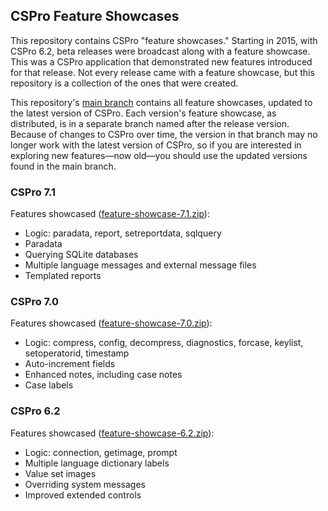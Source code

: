 ## CSPro Feature Showcases

This repository contains CSPro "feature showcases." Starting in 2015, with CSPro 6.2, beta releases were broadcast along with a feature showcase. This was a CSPro application that demonstrated new features introduced for that release. Not every release came with a feature showcase, but this repository is a collection of the ones that were created.

This repository's [main branch](https://github.com/csprousers/feature-showcase) contains all feature showcases, updated to the latest version of CSPro. Each version's feature showcase, as distributed, is in a separate branch named after the release version. Because of changes to CSPro over time, the version in that branch may no longer work with the latest version of CSPro, so if you are interested in exploring new features&mdash;now old&mdash;you should use the updated versions found in the main branch.


### CSPro 7.1

Features showcased ([feature-showcase-7.1.zip](https://github.com/csprousers/feature-showcase/archive/refs/tags/v7.1.zip)):

* Logic: paradata, report, setreportdata, sqlquery
* Paradata
* Querying SQLite databases
* Multiple language messages and external message files
* Templated reports


### CSPro 7.0

Features showcased ([feature-showcase-7.0.zip](https://github.com/csprousers/feature-showcase/archive/refs/tags/v7.0.zip)):

* Logic: compress, config, decompress, diagnostics, forcase, keylist, setoperatorid, timestamp
* Auto-increment fields
* Enhanced notes, including case notes
* Case labels


### CSPro 6.2

Features showcased ([feature-showcase-6.2.zip](https://github.com/csprousers/feature-showcase/archive/refs/tags/v6.2.zip)):

* Logic: connection, getimage, prompt
* Multiple language dictionary labels
* Value set images
* Overriding system messages
* Improved extended controls

